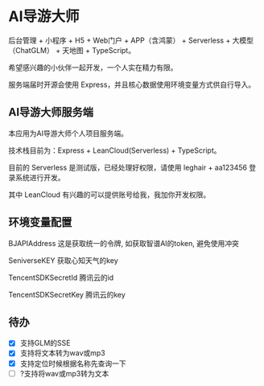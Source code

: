# AI导游大师

后台管理 + 小程序 + H5 + Web门户 + APP（含鸿蒙） + Serverless + 大模型（ChatGLM） + 天地图 + TypeScript。

希望感兴趣的小伙伴一起开发，一个人实在精力有限。

服务端届时开源会使用 Express，并且核心数据使用环境变量方式供自行导入。

## AI导游大师服务端

本应用为AI导游大师个人项目服务端。

技术栈目前为：Express + LeanCloud(Serverless) + TypeScript。

目前的 Serverless 是测试版，已经处理好权限，请使用 leghair + aa123456 登录系统进行开发。

其中 LeanCloud 有兴趣的可以提供账号给我，我加你开发权限。

## 环境变量配置

BJAPIAddress 这是获取统一的令牌, 如获取智谱AI的token, 避免使用冲突

SeniverseKEY 获取心知天气的key

TencentSDKSecretId 腾讯云的id

TencentSDKSecretKey 腾讯云的key

## 待办

- [x] 支持GLM的SSE
- [x] 支持将文本转为wav或mp3
- [x] 支持定位时候根据名称先查询一下
- [ ] ?支持将wav或mp3转为文本